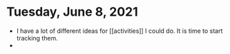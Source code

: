# Tuesday, June 8, 2021

 - I have a lot of different ideas for [[activities]] I could do. It is time to start tracking them.
 - 